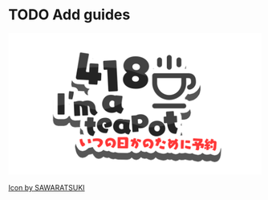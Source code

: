 # TODO Add guides
![418](../img/418.png)
<div class="footnote">
  <a href="https://github.com/SAWARATSUKI/KawaiiLogos/tree/main"
    >Icon by SAWARATSUKI</a
  >
</div>

